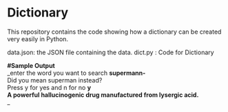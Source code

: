 # Dictionary
This repository contains the code showing how a dictionary can be created very easily in Python.

data.json: the JSON file containing the data.
dict.py : Code for Dictionary


**#Sample Output** <br />
_enter the word you want to search **supermann-**   <br />
Did you mean superman instead? <br />
Press y for yes and n for no **y** <br />
**A powerful hallucinogenic drug manufactured from lysergic acid.** <br />
_
